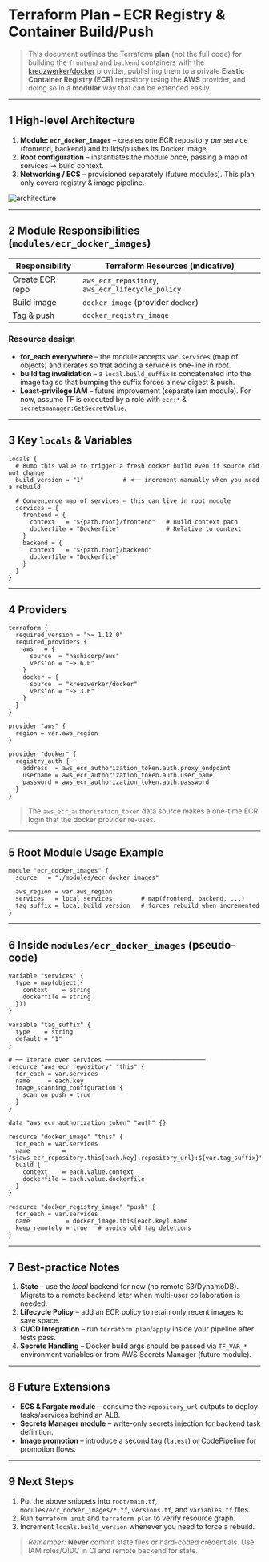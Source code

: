 # Terraform Plan – ECR Registry & Container Build/Push

> This document outlines the Terraform **plan** (not the full code) for building the `frontend` and `backend` containers with the [kreuzwerker/docker](https://registry.terraform.io/providers/kreuzwerker/docker/latest/docs) provider, publishing them to a private **Elastic Container Registry (ECR)** repository using the **AWS** provider, and doing so in a **modular** way that can be extended easily.

---

## 1  High-level Architecture

1. **Module: `ecr_docker_images`** – creates one ECR repository *per* service (frontend, backend) and builds/pushes its Docker image.
2. **Root configuration** – instantiates the module once, passing a map of services → build context.
3. **Networking / ECS** – provisioned separately (future modules). This plan only covers registry & image pipeline.

![architecture](./docs/img/ecr-build-flow.png)

---

## 2  Module Responsibilities (`modules/ecr_docker_images`)

| Responsibility | Terraform Resources (indicative) |
|----------------|----------------------------------|
|Create ECR repo | `aws_ecr_repository`, `aws_ecr_lifecycle_policy` |
|Build image     | `docker_image` (provider `docker`) |
|Tag & push      | `docker_registry_image`            |

### Resource design

* **for_each everywhere** – the module accepts `var.services` (map of objects) and iterates so that adding a service is one-line in root.
* **build tag invalidation** – a `local.build_suffix` is concatenated into the image tag so that bumping the suffix forces a new digest & push.
* **Least-privilege IAM** – future improvement (separate iam module). For now, assume TF is executed by a role with `ecr:*` & `secretsmanager:GetSecretValue`.

---

## 3  Key `locals` & Variables

```hcl
locals {
  # Bump this value to trigger a fresh docker build even if source did not change
  build_version = "1"           # <── increment manually when you need a rebuild

  # Convenience map of services – this can live in root module
  services = {
    frontend = {
      context   = "${path.root}/frontend"   # Build context path
      dockerfile = "Dockerfile"             # Relative to context
    }
    backend = {
      context   = "${path.root}/backend"
      dockerfile = "Dockerfile"
    }
  }
}
```

---

## 4  Providers

```hcl
terraform {
  required_version = ">= 1.12.0"
  required_providers {
    aws   = {
      source  = "hashicorp/aws"
      version = "~> 6.0"
    }
    docker = {
      source  = "kreuzwerker/docker"
      version = "~> 3.6"
    }
  }
}

provider "aws" {
  region = var.aws_region
}

provider "docker" {
  registry_auth {
    address  = aws_ecr_authorization_token.auth.proxy_endpoint
    username = aws_ecr_authorization_token.auth.user_name
    password = aws_ecr_authorization_token.auth.password
  }
}
```
> The `aws_ecr_authorization_token` data source makes a one-time ECR login that the docker provider re-uses.

---

## 5  Root Module Usage Example

```hcl
module "ecr_docker_images" {
  source   = "./modules/ecr_docker_images"

  aws_region = var.aws_region
  services   = local.services        # map(frontend, backend, ...)
  tag_suffix = local.build_version   # forces rebuild when incremented
}
```

---

## 6  Inside `modules/ecr_docker_images` (pseudo-code)

```hcl
variable "services" {
  type = map(object({
    context    = string
    dockerfile = string
  }))
}

variable "tag_suffix" {
  type    = string
  default = "1"
}

# ── Iterate over services ────────────────────────────
resource "aws_ecr_repository" "this" {
  for_each = var.services
  name     = each.key
  image_scanning_configuration {
    scan_on_push = true
  }
}

data "aws_ecr_authorization_token" "auth" {}

resource "docker_image" "this" {
  for_each = var.services
  name         = "${aws_ecr_repository.this[each.key].repository_url}:${var.tag_suffix}"
  build {
    context    = each.value.context
    dockerfile = each.value.dockerfile
  }
}

resource "docker_registry_image" "push" {
  for_each = var.services
  name          = docker_image.this[each.key].name
  keep_remotely = true   # avoids old tag deletions
}
```

---

## 7  Best-practice Notes

1. **State** – use the *local* backend for now (no remote S3/DynamoDB). Migrate to a remote backend later when multi-user collaboration is needed.
2. **Lifecycle Policy** – add an ECR policy to retain only recent images to save space.
3. **CI/CD Integration** – run `terraform plan`/`apply` inside your pipeline after tests pass.
4. **Secrets Handling** – Docker build args should be passed via `TF_VAR_*` environment variables or from AWS Secrets Manager (future module).

---

## 8  Future Extensions

* **ECS & Fargate module** – consume the `repository_url` outputs to deploy tasks/services behind an ALB.
* **Secrets Manager module** – write-only secrets injection for backend task definition.
* **Image promotion** – introduce a second tag (`latest`) or CodePipeline for promotion flows.

---

## 9  Next Steps

1. Put the above snippets into `root/main.tf`, `modules/ecr_docker_images/*.tf`, `versions.tf`, and `variables.tf` files.
2. Run `terraform init` and `terraform plan` to verify resource graph.
3. Increment `locals.build_version` whenever you need to force a rebuild.

> *Remember:* **Never** commit state files or hard-coded credentials. Use IAM roles/OIDC in CI and remote backend for state.
